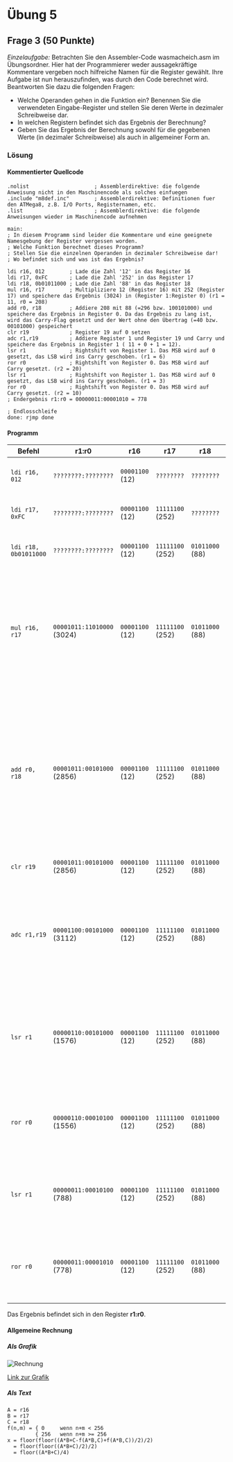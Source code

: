 # Übung 5
## Frage 3 (50 Punkte)
*Einzelaufgabe:* Betrachten Sie den Assembler-Code wasmacheich.asm im Übungsordner. Hier hat der Programmierer weder
aussagekräftige Kommentare vergeben noch hilfreiche Namen für die Register gewählt. Ihre Aufgabe ist nun herauszufinden,
was durch den Code berechnet wird. Beantworten Sie dazu die folgenden Fragen:

- Welche Operanden gehen in die Funktion ein? Benennen Sie die verwendeten Eingabe-Register und stellen Sie deren Werte in dezimaler Schreibweise dar.
- In welchen Registern befindet sich das Ergebnis der Berechnung?
- Geben Sie das Ergebnis der Berechnung sowohl für die gegebenen Werte (in dezimaler Schreibweise) als auch in allgemeiner Form an.

### Lösung

#### Kommentierter Quellcode

```Assembly
.nolist        				; Assemblerdirektive: die folgende Anweisung nicht in den Maschinencode als solches einfuegen 
.include "m8def.inc" 		; Assemblerdirektive: Definitionen fuer den ATMega8, z.B. I/O Ports, Registernamen, etc.
.list						; Assemblerdirektive: die folgende Anweisungen wieder im Maschinencode aufnehmen

main:
; In diesem Programm sind leider die Kommentare und eine geeignete Namesgebung der Register vergessen worden. 
; Welche Funktion berechnet dieses Programm? 
; Stellen Sie die einzelnen Operanden in dezimaler Schreibweise dar! 
; Wo befindet sich und was ist das Ergebnis?

ldi r16, 012		; Lade die Zahl '12' in das Register 16
ldi r17, 0xFC       ; Lade die Zahl '252' in das Register 17
ldi r18, 0b01011000 ; Lade die Zahl '88' in das Register 18
mul r16, r17        ; Multipliziere 12 (Register 16) mit 252 (Register 17) und speichere das Ergebnis (3024) in (Register 1:Register 0) (r1 = 11, r0 = 208)
add r0, r18		    ; Addiere 208 mit 88 (=296 bzw. 100101000) und speichere das Ergebnis in Register 0. Da das Ergebnis zu lang ist, wird das Carry-Flag gesetzt und der Wert ohne den Übertrag (=40 bzw. 00101000) gespeichert
clr r19		    	; Register 19 auf 0 setzen
adc r1,r19	    	; Addiere Register 1 und Register 19 und Carry und speichere das Ergebnis in Register 1 ( 11 + 0 + 1 = 12).
lsr r1              ; Rightshift von Register 1. Das MSB wird auf 0 gesetzt, das LSB wird ins Carry geschoben. (r1 = 6)
ror r0              ; Rightshift von Register 0. Das MSB wird auf Carry gesetzt. (r2 = 20)
lsr r1              ; Rightshift von Register 1. Das MSB wird auf 0 gesetzt, das LSB wird ins Carry geschoben. (r1 = 3)
ror r0			    ; Rightshift von Register 0. Das MSB wird auf Carry gesetzt. (r2 = 10)
; Endergebnis r1:r0 = 00000011:00001010 = 778

; Endlosschleife
done: rjmp done
```

#### Programm

| Befehl                | r1:r0                      | r16              | r17              | r18              | r19              | Bedeutung |
| --------------------- | -------------------------- | ---------------- | ---------------- | ---------------- | ---------------- | -------- 
| `ldi r16, 012`        | `????????:????????`        | `00001100`  (12) | `????????`       | `????????`       | `????????`       | Lade die Zahl '12' in das Register 16
| `ldi r17, 0xFC`       | `????????:????????`        | `00001100`  (12) | `11111100` (252) | `????????`       | `????????`       | Lade die Zahl '252' in das Register 17
| `ldi r18, 0b01011000` | `????????:????????`        | `00001100`  (12) | `11111100` (252) | `01011000`  (88) | `????????`       | Lade die Zahl '88' in das Register 18
| `mul r16, r17`        | `00001011:11010000` (3024) | `00001100`  (12) | `11111100` (252) | `01011000`  (88) | `????????`       | Multipliziere 12 (Register 16) mit 252 (Register 17) und speichere das Ergebnis (3024) in (Register 1:Register 0) (r1 = 11, r0 = 208)
| `add r0, r18`         | `00001011:00101000` (2856) | `00001100`  (12) | `11111100` (252) | `01011000`  (88) | `????????`       | Addiere r0 mit r18 (=296) und speichere das Ergebnis in Register 0. Da das Ergebnis zu lang ist, wird das Carry-Flag gesetzt und der Wert ohne den Übertrag (=40) gespeichert
| `clr r19`             | `00001011:00101000` (2856) | `00001100`  (12) | `11111100` (252) | `01011000`  (88) | `00000000`   (0) | Register 19 auf 0 setzen
| `adc r1,r19`          | `00001100:00101000` (3112) | `00001100`  (12) | `11111100` (252) | `01011000`  (88) | `00000000`   (0) | Addiere Register 1 und Register 19 und Carry und speichere das Ergebnis in Register 1 ( 11 + 0 + 1 = 12).
| `lsr r1`              | `00000110:00101000` (1576) | `00001100`  (12) | `11111100` (252) | `01011000`  (88) | `00000000`   (0) | Rightshift von Register 1. Das MSB wird auf 0 gesetzt, das LSB wird ins Carry geschoben. (r1 = 6)
| `ror r0`              | `00000110:00010100` (1556) | `00001100`  (12) | `11111100` (252) | `01011000`  (88) | `00000000`   (0) | Rightshift von Register 0. Das MSB wird auf Carry gesetzt. (r2 = 20)
| `lsr r1`              | `00000011:00010100`  (788) | `00001100`  (12) | `11111100` (252) | `01011000`  (88) | `00000000`   (0) | Rightshift von Register 1. Das MSB wird auf 0 gesetzt, das LSB wird | ins Carry geschoben. (r1 = 3)
| `ror r0`              | `00000011:00001010`  (778) | `00001100`  (12) | `11111100` (252) | `01011000`  (88) | `00000000`   (0) | Rightshift von Register 0. Das MSB wird auf Carry gesetzt. (r2 = 10)

Das Ergebnis befindet sich in den Register **r1:r0**.

#### Allgemeine Rechnung

##### Als Grafik

![Rechnung](aufgabe3-calc.png)

[Link zur Grafik](http://latex.codecogs.com/png.latex?%5Cdpi%7B120%7D%20%5Cbg_white%20%5Clarge%20%5Cbegin%7Balign*%7D%20f%28n%2Cm%29%20%26%3D%20%5Cbegin%7Bcases%7D%200%20%26%20%5Cmbox%7Bwenn%20%7D%20n&plus;m%20%3C%20256%5C%5C%20256%20%26%20%5Cmbox%7Bwenn%20%7D%20n&plus;m%20%5Cgeq%20256%20%5Cend%7Bcases%7D%5C%5C%20x%20%26%3D%20%5Cleft%20%5Clfloor%5Cfrac%7B%5Cleft%5Clfloor%5Cfrac%7Ba%20%5Ccdot%20b&plus;c-f%28a%5Ccdot%20b%2Cc%29&plus;f%28a%5Ccdot%20b%2Cc%29%7D%7B2%7D%20%5Cright%5Crfloor%7D%7B2%7D%20%5Cright%5Crfloor%5C%5C%20%26%3D%20%5Cleft%5Clfloor%5Cfrac%7Ba%20%5Ccdot%20b&plus;c%7D%7B4%7D%20%5Cright%5Crfloor%5C%5C%20%5Ctext%7Bmit%7D%5C%5C%20a%20%26%3D%20%5Cmathtt%7Br16%7D%5Ctext%7B%20%28Register%2016%29%7D%5C%5C%20b%20%26%3D%20%5Cmathtt%7Br17%7D%5Ctext%7B%20%28Register%2017%29%7D%5C%5C%20c%20%26%3D%20%5Cmathtt%7Br18%7D%5Ctext%7B%20%28Register%2018%29%7D%5C%5C%20%5Cend%7Balign*%7D)
##### Als Text
```
A = r16
B = r17
C = r18
f(n,m) = { 0     wenn n+m < 256
         { 256   wenn n+m >= 256
x = floor(floor((A*B+C-f(A*B,C)+f(A*B,C))/2)/2)
  = floor(floor((A*B+C)/2)/2)
  = floor((A*B+C)/4)
```

